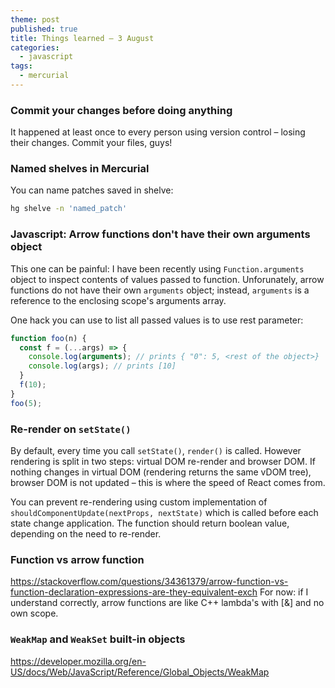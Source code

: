 ```yaml
---
theme: post
published: true
title: Things learned – 3 August
categories:
  - javascript
tags:
  - mercurial
---
```

### Commit your changes before doing anything
It happened at least once to every person using version control – losing their changes. Commit your files, guys!

### Named shelves in Mercurial
You can name patches saved in shelve:
```bash
hg shelve -n 'named_patch'
```

### Javascript: Arrow functions don't have their own arguments object
This one can be painful: I have been recently using `Function.arguments` object to inspect contents of values passed to function. Unforunately, arrow functions do not have their own `arguments` object; instead, `arguments` is a reference to the enclosing scope's arguments array.

One hack you can use to list all passed values is to use rest parameter:
```javascript
function foo(n) {
  const f = (...args) => {
    console.log(arguments); // prints { "0": 5, <rest of the object>}
    console.log(args); // prints [10]
  }
  f(10);
}
foo(5);
```

### Re-render on `setState()`
By default, every time you call `setState()`, `render()` is called. However rendering is split in two steps: virtual DOM re-render and browser DOM. If nothing changes in virtual DOM (rendering returns the same vDOM tree), browser DOM is not updated – this is where the speed of React comes from.

You can prevent re-rendering using custom implementation of `shouldComponentUpdate(nextProps, nextState)` which is called before each state change application. The function should return boolean value, depending on the need to re-render.

### Function vs arrow function
https://stackoverflow.com/questions/34361379/arrow-function-vs-function-declaration-expressions-are-they-equivalent-exch
For now: if I understand correctly, arrow functions are like C++ lambda's with [&] and no own scope.

### `WeakMap` and `WeakSet` built-in objects
https://developer.mozilla.org/en-US/docs/Web/JavaScript/Reference/Global_Objects/WeakMap